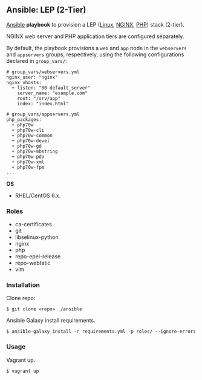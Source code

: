 ## Ansible: LEP (2-Tier)

[Ansible](http://www.ansible.com/) **playbook** to provision a LEP ([Linux](http://www.linux.org/), [NGINX](http://nginx.org/), [PHP](http://php.net/)) stack (2-tier).

NGINX web server and PHP application tiers are configured separately.

By default, the playbook provisions a `web` and `app` node in the `webservers` and `appservers` groups, respectively, using the following configurations declared in `group_vars/`:

    # group_vars/webservers.yml
    nginx_user: "nginx"
    nginx_vhosts:
      + listen: "80 default_server"
        server_name: "example.com"
        root: "/srv/app"
        index: "index.html"

    # group_vars/appservers.yml
    php_packages:
      + php70w
      + php70w-cli
      + php70w-common
      + php70w-devel
      + php70w-gd
      + php70w-mbstring
      + php70w-pdo
      + php70w-xml
      + php70w-fpm
    ...

**OS**
- RHEL/CentOS 6.x.

### Roles

- ca-certificates
- git
- libselinux-python
- nginx
- php
- repo-epel-release
- repo-webtatic
- vim

### Installation

Clone repo:
    
    $ git clone <repo> ./ansible

Ansible Galaxy install requirements.

    $ ansible-galaxy install -r requirements.yml -p roles/ --ignore-errors

### Usage

Vagrant up.

    $ vagrant up

